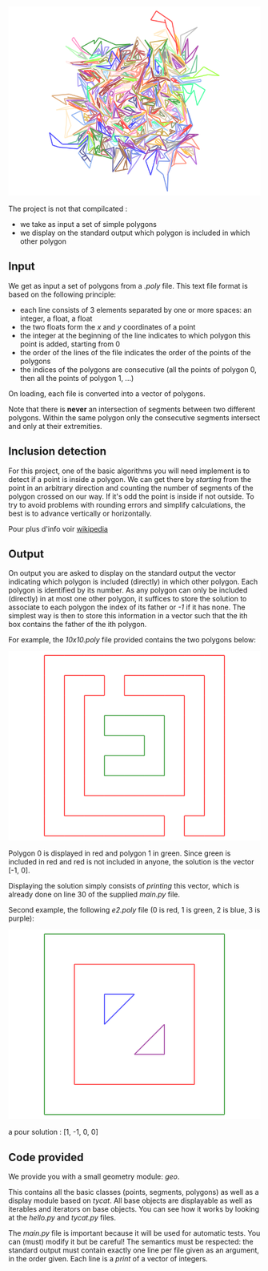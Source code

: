 ![Illustration](code/art.png)

The project is not that compilcated :

- we take as input a set of simple polygons
- we display on the standard output which polygon is included in which other polygon

## Input

We get as input a set of polygons from a *.poly* file.
This text file format is based on the following principle:

- each line consists of 3 elements separated by one or more spaces: an integer, a float, a float
- the two floats form the *x* and *y* coordinates of a point
- the integer at the beginning of the line indicates to which polygon this point is added, starting from 0
- the order of the lines of the file indicates the order of the points of the polygons
- the indices of the polygons are consecutive (all the points of polygon 0, then all the points of polygon 1, ...)

On loading, each file is converted into a vector of polygons.

Note that there is **never** an intersection of segments between two different polygons.
Within the same polygon only the consecutive segments intersect and only at their extremities.

## Inclusion detection

For this project, one of the basic algorithms you will need
implement is to detect if a point is inside a polygon. We can get there by *starting* from the point in
an arbitrary direction and counting the number of segments of the polygon crossed on our way. If it's odd the
point is inside if not outside. To try to avoid problems with rounding errors and simplify calculations,
the best is to advance vertically or horizontally.

Pour plus d'info voir [wikipedia](https://en.wikipedia.org/wiki/Point_in_polygon)

## Output

On output you are asked to display on the standard output the vector indicating which polygon is included (directly) in which other polygon.
Each polygon is identified by its number. As any polygon can only be included (directly) in at most one other polygon, it suffices to store the solution to associate to each polygon the index of its father or *-1* if it has none.
The simplest way is then to store this information in a vector such that the ith box contains the father of the ith polygon.

For example, the *10x10.poly* file provided contains the two polygons below:

![polys](c10x10.png)

Polygon 0 is displayed in red and polygon 1 in green. Since green is included in red and red is not included in anyone, the solution is the vector [-1, 0].

Displaying the solution simply consists of *printing* this vector, which is already done on line 30
of the supplied *main.py* file.

Second example, the following *e2.poly* file (0 is red, 1 is green, 2 is blue, 3 is purple):

![polys](e2.png)

a pour solution : [1, -1, 0, 0]

## Code provided

We provide you with a small geometry module: *geo*.

This contains all the basic classes (points, segments, polygons) as well as a display module based on *tycat*.
All base objects are displayable as well as iterables and iterators on base objects.
You can see how it works by looking at the *hello.py* and *tycat.py* files.

The *main.py* file is important because it will be used for automatic tests. You can (must) modify it but be careful!
The semantics must be respected: the standard output must contain exactly one line per file given as an argument, in the order given.
Each line is a *print* of a vector of integers.

